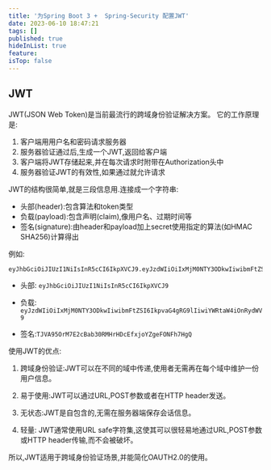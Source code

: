 ```yaml
---
title: '为Spring Boot 3 +  Spring-Security 配置JWT'
date: 2023-06-10 18:47:21
tags: []
published: true
hideInList: true
feature: 
isTop: false
---
```


## JWT
JWT(JSON Web Token)是当前最流行的跨域身份验证解决方案。
它的工作原理是:
1. 客户端用用户名和密码请求服务器
2. 服务器验证通过后,生成一个JWT,返回给客户端
3. 客户端将JWT存储起来,并在每次请求时附带在Authorization头中
4. 服务器验证JWT的有效性,如果通过就允许请求


JWT的结构很简单,就是三段信息用.连接成一个字符串:
 - 头部(header):包含算法和token类型
 - 负载(payload):包含声明(claim),像用户名、过期时间等
 - 签名(signature):由header和payload加上secret使用指定的算法(如HMAC SHA256)计算得出
  
  例如:



```
eyJhbGciOiJIUzI1NiIsInR5cCI6IkpXVCJ9.eyJzdWIiOiIxMjM0NTY3ODkwIiwibmFtZSI6IkpvaG4gRG9lIiwiYWRtaW4iOnRydWV9.TJVA95OrM7E2cBab30RMHrHDcEfxjoYZgeFONFh7HgQ
```



- 头部: `eyJhbGciOiJIUzI1NiIsInR5cCI6IkpXVCJ9`

- 负载: `eyJzdWIiOiIxMjM0NTY3ODkwIiwibmFtZSI6IkpvaG4gRG9lIiwiYWRtaW4iOnRydWV9`

- 签名:`TJVA95OrM7E2cBab30RMHrHDcEfxjoYZgeFONFh7HgQ`
  
  

使用JWT的优点:

1. 跨域身份验证:JWT可以在不同的域中传递,使用者无需再在每个域中维护一份用户信息。

2. 易于使用:JWT可以通过URL,POST参数或者在HTTP header发送。

3. 无状态:JWT是自包含的,无需在服务器端保存会话信息。

4. 轻量: JWT通常使用URL safe字符集,这使其可以很轻易地通过URL,POST参数或HTTP header传输,而不会被破坏。

所以,JWT适用于跨域身份验证场景,并能简化OAUTH2.0的使用。
